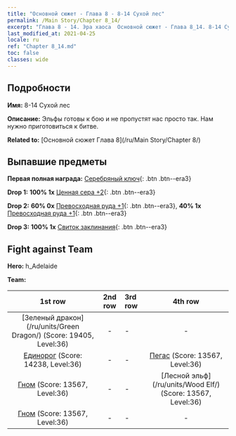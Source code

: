 ```yaml
---
title: "Основной сюжет - Глава 8 - 8-14 Сухой лес"
permalink: /Main Story/Chapter 8_14/
excerpt: "Глава 8 - 14. Эра хаоса  Основной сюжет - Глава 8_14. 8-14 Сухой лес"
last_modified_at: 2021-04-25
locale: ru
ref: "Chapter 8_14.md"
toc: false
classes: wide
---
```


## Подробности

 **Имя:** 8-14 Сухой лес

 **Описание:** Эльфы готовы к бою и не пропустят нас просто так. Нам нужно приготовиться к битве.

 **Related to:** [Основной сюжет Глава 8](/ru/Main Story/Chapter 8/)

## Выпавшие предметы

 **Первая полная награда:** [Серебряный ключ](/ItemsRU/con_693/){: .btn .btn--era3}

 **Drop 1:** **100% 1x** [Ценная сера +2](/ItemsRU/mat_29/){: .btn .btn--era3}

 **Drop 2:** **60% 0x** [Превосходная руда +1](/ItemsRU/mat_19/){: .btn .btn--era3}, **40% 1x** [Превосходная руда +1](/ItemsRU/mat_19/){: .btn .btn--era3}

 **Drop 3:** **100% 1x** [Свиток заклинания](/ItemsRU/con_694/){: .btn .btn--era3}


## Fight against Team
 **Hero:** h_Adelaide

 **Team:**


  | 1st row | 2nd row | 3rd row | 4th row |
  |:----:|:----:|:----|:----:|
  | [Зеленый дракон](/ru/units/Green Dragon/) (Score: 19405, Level:36)  | - | - | - |
  | [Единорог](/ru/units/Unicorn/) (Score: 14238, Level:36)  | - | - | [Пегас](/ru/units/Pegasus/) (Score: 13567, Level:36)  |
  | [Гном](/ru/units/Dwarf/) (Score: 13567, Level:36)  | - | - | [Лесной эльф](/ru/units/Wood Elf/) (Score: 13567, Level:36)  |
  | [Гном](/ru/units/Dwarf/) (Score: 13567, Level:36)  | - | - | - |


